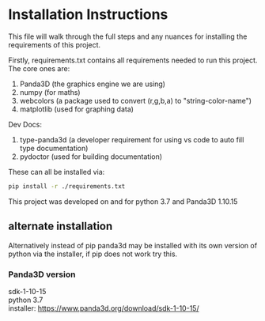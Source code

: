 # Installation Instructions

This file will walk through the full steps and any nuances for installing the requirements of this project.  


Firstly, requirements.txt contains all requirements needed to run this project. The core ones are:

1) Panda3D (the graphics engine we are using)
2) numpy (for maths)
3) webcolors (a package used to convert (r,g,b,a) to "string-color-name")
4) matplotlib (used for graphing data)

Dev Docs:
1) type-panda3d (a developer requirement for using vs code to auto fill type documentation)
2) pydoctor (used for building documentation)

These can all be installed via:
```bash
pip install -r ./requirements.txt
```

This project was developed on and for python 3.7 and Panda3D 1.10.15


## alternate installation
Alternatively instead of pip panda3d may be installed with its own version of python via the installer, if pip does not work try this.

### Panda3D version
sdk-1-10-15  
python 3.7  
installer: https://www.panda3d.org/download/sdk-1-10-15/    